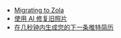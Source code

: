 - [Migrating to Zola](https://www.xypnox.com/blag/posts/migrating-to-zola/)
- [使用 AI 修复旧照片](https://www.restorephotos.io/)
- [在几秒钟内生成您的下一条推特简历](https://www.twitterbio.com/)